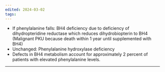 ```yaml
---
edited: 2024-03-02
tags:
---
```

- If phenylalanine falls: BH4 deficiency due to deficiency of dihydropteridine reductase which reduces dihydrobiopterin to BH4 (Malignant PKU because death within 1 year until supplemented with BH4)
- Unchanged: Phenylalanine hydroxylase deficiency
- Defects in BH4 metabolism account for approximately 2 percent of patients with elevated phenylalanine levels.
---
